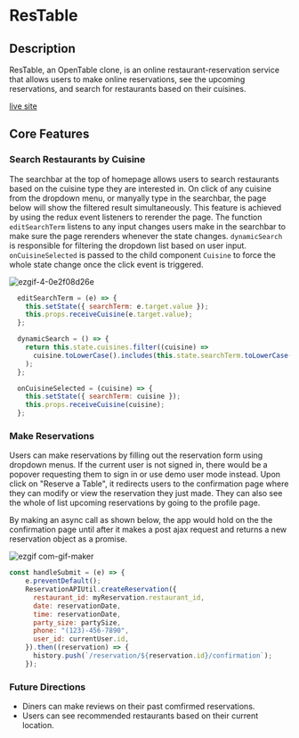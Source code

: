 # ResTable

## Description
ResTable, an OpenTable clone, is an online restaurant-reservation service that allows users to make online reservations, see the upcoming reservations, and search for restaurants based on their cuisines.

[live site](https://restable-fsp.herokuapp.com/#/) 

## Core Features
### Search Restaurants by Cuisine

The searchbar at the top of homepage allows users to search restaurants based on the cuisine type they are interested in. On click of any cuisine from the dropdown menu, or manyally type in the searchbar, the page below will show the filtered result simultaneously. This feature is achieved by using the redux event listeners to rerender the page. The function `editSearchTerm` listens to any input changes users make in the searchbar to make sure the page rerenders whenever the state changes. `dynamicSearch` is responsible for filtering the dropdown list based on user input. `onCuisineSelected` is passed to the child component `Cuisine` to force the whole state change once the click event is triggered.

![ezgif-4-0e2f08d26e](https://user-images.githubusercontent.com/94198079/157999168-d5515574-b770-497b-b26f-63c44009245a.gif)

```javascript
  editSearchTerm = (e) => {
    this.setState({ searchTerm: e.target.value });
    this.props.receiveCuisine(e.target.value);
  };

  dynamicSearch = () => {
    return this.state.cuisines.filter((cuisine) =>
      cuisine.toLowerCase().includes(this.state.searchTerm.toLowerCase())
    );
  };

  onCuisineSelected = (cuisine) => {
    this.setState({ searchTerm: cuisine });
    this.props.receiveCuisine(cuisine);
  };
```

### Make Reservations
Users can make reservations by filling out the reservation form using dropdown menus. If the current user is not signed in, there would be a popover requesting them to sign in or use demo user mode instead. Upon click on "Reserve a Table", it redirects users to the confirmation page where they can modify or view the reservation they just made. They can also see the whole of list upcoming reservations by going to the profile page. 


By making an async call as shown below, the app would hold on the the confirmation page until after it makes a post ajax request and returns a new reservation object as a promise.

![ezgif com-gif-maker](https://user-images.githubusercontent.com/94198079/157999283-82c4de26-dedf-4b5d-b120-b115fb42420f.gif)


```javascript
const handleSubmit = (e) => {
    e.preventDefault();
    ReservationAPIUtil.createReservation({
      restaurant_id: myReservation.restaurant_id,
      date: reservationDate,
      time: reservationDate,
      party_size: partySize,
      phone: "(123)-456-7890",
      user_id: currentUser.id,
    }).then((reservation) => {
      history.push(`/reservation/${reservation.id}/confirmation`);
    });
```

### Future Directions
* Diners can make reviews on their past comfirmed reservations.
* Users can see recommended restaurants based on their current location.
